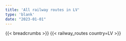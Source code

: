 ```yaml
---
title: 'All railway routes in LV'
type: 'blank'
date: "2023-01-01"
---
```


{{< breadcrumbs >}}
{{< railway_routes country=LV >}}
